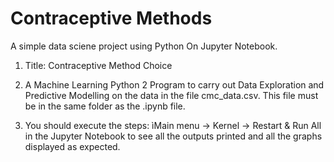 # Contraceptive Methods
 A simple data sciene project using Python On Jupyter Notebook.

1. Title: Contraceptive Method Choice

2. A Machine Learning Python 2 Program to carry out Data Exploration and Predictive Modelling on the data in the file cmc_data.csv. This file must be in the same folder as the .ipynb file. 

4. You should execute the steps: ìMain menu -> Kernel -> Restart & Run All in the Jupyter Notebook to see all the outputs printed and all the graphs displayed as expected.
